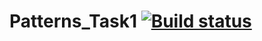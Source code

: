 # Patterns_Task1 [![Build status](https://ci.appveyor.com/api/projects/status/kn4unjhe80ntykeq/branch/master?svg=true)](https://ci.appveyor.com/project/Alexander211996/patterns-task1/branch/master)
